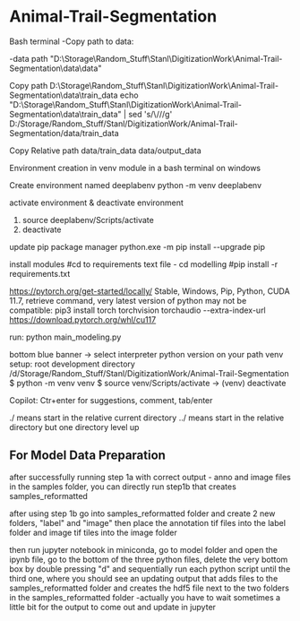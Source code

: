 # Animal-Trail-Segmentation

Bash terminal
-Copy path to data:

-data path
"D:\Storage\Random_Stuff\Stanl\DigitizationWork\Animal-Trail-Segmentation\data\data"

Copy path
D:\Storage\Random_Stuff\Stanl\DigitizationWork\Animal-Trail-Segmentation\data\train_data
echo "D:\Storage\Random_Stuff\Stanl\DigitizationWork\Animal-Trail-Segmentation\data\train_data" | sed 's/\\/\//g'
D:/Storage/Random_Stuff/Stanl/DigitizationWork/Animal-Trail-Segmentation/data/train_data

Copy Relative path
data/train_data
data/output_data

Environment creation in venv module in a bash terminal on windows

Create environment named deeplabenv
python -m venv deeplabenv

activate environment & deactivate environment
1. source deeplabenv/Scripts/activate
2. deactivate 

update pip package manager
python.exe -m pip install --upgrade pip

install modules
#cd to requirements text file - cd modelling
#pip install -r requirements.txt

https://pytorch.org/get-started/locally/
Stable, Windows, Pip, Python, CUDA 11.7, retrieve command, very latest version of python may not be compatible:
pip3 install torch torchvision torchaudio --extra-index-url https://download.pytorch.org/whl/cu117

run:
python main_modeling.py

bottom blue banner -> select interpreter python version on your path
venv setup: 
root development directory /d/Storage/Random_Stuff/Stanl/DigitizationWork/Animal-Trail-Segmentation
$ python -m venv venv
$ source venv/Scripts/activate 
-> (venv)
deactivate

Copilot:
Ctr+enter for suggestions, comment, tab/enter

./ means start in the relative current directory 
../ means start in the relative directory but one directory level up 


## For Model Data Preparation

after successfully running step 1a with correct output - anno and image files in the samples folder, 
you can directly run step1b that creates samples_reformatted

after using step 1b go into samples_reformatted folder and create 2 new folders, "label" and "image"
then place the annotation tif files into the label folder and image tif tiles into the image folder

then run jupyter notebook in miniconda, go to model folder and open the ipynb file, go to the
bottom of the three python files, delete the very bottom box by double pressing "d" and sequentially
run each python script until the third one, where you should see an updating output that adds files to the
samples_reformatted folder and creates the hdf5 file next to the two folders in the samples_reformatted folder
-actually you have to wait sometimes a little bit for the output to come out and update in jupyter